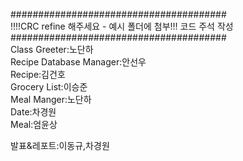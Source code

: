 #######################################  
!!!!CRC refine 해주세요 - 예시 폴더에 첨부!!!
코드 주석 작성  
#######################################  
Class 
Greeter:노단하  
Recipe Database Manager:안선우    
Recipe:김건호  
Grocery List:이승준  
Meal Manger:노단하  
Date:차경원  
Meal:엄윤상  
  
발표&레포트:이동규,차경원  
